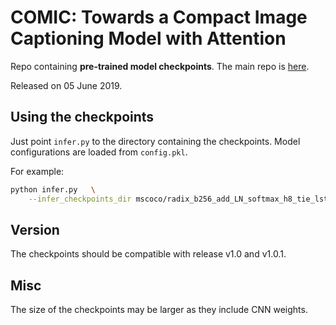 # COMIC: Towards a Compact Image Captioning Model with Attention

Repo containing **pre-trained model checkpoints**.
The main repo is 
[here](https://github.com/jiahuei/COMIC-Compact-Image-Captioning-with-Attention).

Released on 05 June 2019.


## Using the checkpoints
Just point `infer.py` to the directory containing the checkpoints. 
Model configurations are loaded from `config.pkl`.

For example:
```bash
python infer.py   \
    --infer_checkpoints_dir mscoco/radix_b256_add_LN_softmax_h8_tie_lstm_cnnFT_run_01
```


## Version
The checkpoints should be compatible with release v1.0 and v1.0.1.


## Misc
The size of the checkpoints may be larger as they include CNN weights.

